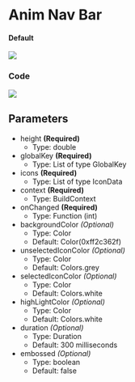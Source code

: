 # Anim Nav Bar 

#### Default
<img src ="https://i.ibb.co/NFdNHwB/Screen-Recording-2021-01-25-at-11-31-35-AM.gif">

### Code
<img src="https://i.ibb.co/sjg5cpn/carbon-2.png">

## Parameters
  - height <b>(Required)</b>
    - Type: double
  - globalKey  <b>(Required)</b>
    - Type: List of type GlobalKey 
  - icons  <b>(Required)</b>
    - Type: List of type IconData
  -  context <b>(Required)</b>
     - Type: BuildContext
   - onChanged  <b>(Required)</b>
     - Type: Function (int)
-  backgroundColor <i>(Optional)</i>
     - Type: Color
     - Default: Color(0xff2c362f)
  -  unselectedIconColor <i>(Optional)</i>
     - Type: Color
     - Default: Colors.grey
  -  selectedIconColor  <i>(Optional)</i>
     - Type: Color
     - Default: Colors.white
   -  highLightColor  <i>(Optional)</i>
      - Type: Color
      - Default: Colors.white
  -  duration <i>(Optional)</i>
     - Type: Duration 
     - Default: 300 milliseconds
  -  embossed <i>(Optional)</i>
     - Type: boolean
      - Default: false
